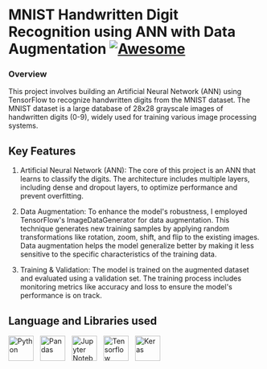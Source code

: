 # MNIST Handwritten Digit Recognition using ANN with Data Augmentation [![Awesome](https://cdn.jsdelivr.net/gh/sindresorhus/awesome@d7305f38d29fed78fa85652e3a63e154dd8e8829/media/badge.svg)](https://github.com/sindresorhus/awesome#readme)

### Overview
This project involves building an Artificial Neural Network (ANN) using TensorFlow to recognize handwritten digits from the MNIST dataset. The MNIST dataset is a large database of 28x28 grayscale images of handwritten digits (0-9), widely used for training various image processing systems.

## Key Features
1. Artificial Neural Network (ANN): The core of this project is an ANN that learns to classify the digits. The architecture includes multiple layers, including dense and dropout layers, to optimize performance and prevent overfitting.

1. Data Augmentation: To enhance the model's robustness, I employed TensorFlow's ImageDataGenerator for data augmentation. This technique generates new training samples by applying random transformations like rotation, zoom, shift, and flip to the existing images. Data augmentation helps the model generalize better by making it less sensitive to the specific characteristics of the training data.

1. Training & Validation: The model is trained on the augmented dataset and evaluated using a validation set. The training process includes monitoring metrics like accuracy and loss to ensure the model's performance is on track.

## Language and Libraries used
<img align="left" alt="Python" width="50px" src="https://imgs.search.brave.com/8-8oAD6jzHKqO6WTV6XaQ1AJZO_DITrF0uoAVo5dlfo/rs:fit:500:0:0/g:ce/aHR0cHM6Ly9zMy5k/dWFsc3RhY2sudXMt/ZWFzdC0yLmFtYXpv/bmF3cy5jb20vcHl0/aG9uZG90b3JnLWFz/c2V0cy9tZWRpYS9j/b21tdW5pdHkvbG9n/b3MvcHl0aG9uLWxv/Z28tb25seS5wbmc" style="padding-right:10px;" />
<img align="left" alt="Pandas" width="50px" src="https://numfocus.org/wp-content/uploads/2016/07/pandas-logo-300.png" style="padding-right:10px;" />
<img align="left" alt="Jupyter Notebook" width="50px" src="https://imgs.search.brave.com/4EmYC1AfgR85pGtDtAiWdobPZ-516SyICT2bao0t0jg/rs:fit:500:0:0/g:ce/aHR0cHM6Ly9yYXcu/Z2l0aHVidXNlcmNv/bnRlbnQuY29tL2dp/dGh1Yi9leHBsb3Jl/L2E0NjkxZjA0ZmYy/MTljMWMyYWEwMmZj/NjFmZGE0MWFhNDNm/MTQ1OWEvdG9waWNz/L2p1cHl0ZXItbm90/ZWJvb2svanVweXRl/ci1ub3RlYm9vay5w/bmc" style="padding-right:10px;" />
<img align="left" alt="Tensorflow" width="50px" height="50" src="https://encrypted-tbn0.gstatic.com/images?q=tbn:ANd9GcQEsqbuvRgmIsxTT1R_bCdv8txFKkw2ylx5Lg&s" style="padding-right:10px;" />
<img align="left" alt="Keras" width="50px" src="https://static.javatpoint.com/tutorial/keras/images/keras.png" style="padding-right:10px;" />
